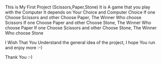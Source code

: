This is My First Project (Scissors,Paper,Stone)
It is A game that you play with the Computer It depends on Your Choice and Computer Choice
If one Choose Scissors and other Choose Paper, The Winner Who choose Scissors
If one Choose Paper and other Choose Stone, The Winner Who choose Paper
If one Choose Scissors and other Choose Stone, The Winner Who choose Stone

I Wish That You Understand the general idea of the project, I hope You run and enjoy more :-) 

Thank You :-)
